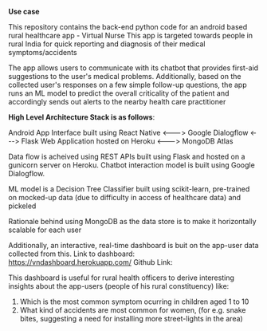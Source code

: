 <b>Use case</b>

This repository contains the back-end python code for an android based rural healthcare app - Virtual Nurse
This app is targeted towards people in rural India for quick reporting and diagnosis of their medical symptoms/accidents

The app allows users to communicate with its chatbot that provides first-aid suggestions to the user's medical problems.
Additionally, based on the collected user's responses on a few simple follow-up questions, the app runs an ML model to predict 
the overall criticality of the patient and accordingly sends out alerts to the nearby health care practitioner


<b>High Level Architecture Stack is as follows</b>:

Android App Interface built using React Native <---> Google Dialogflow <---> Flask Web Application hosted on Heroku <---> MongoDB Atlas

Data flow is acheived using REST APIs built using Flask and hosted on a gunicorn server on Heroku. Chatbot interaction model is built
using Google Dialogflow.

ML model is a Decision Tree Classifier built using scikit-learn, 
pre-trained on mocked-up data (due to difficulty in access of healthcare data) and pickeled

Rationale behind using MongoDB as the data store is to make it horizontally scalable for each user

Additionally, an interactive, real-time dashboard is buit on the app-user data collected from this.
Link to dashboard: https://vndashboard.herokuapp.com/
Github Link: 

This dashboard is useful for rural health officers to derive interesting insights about the app-users (people of his rural constituency) like:
1. Which is the most common symptom ocurring in children aged 1 to 10 
2. What kind of accidents are most common for women, (for e.g. snake bites, suggesting a need for installing more street-lights in the area)



